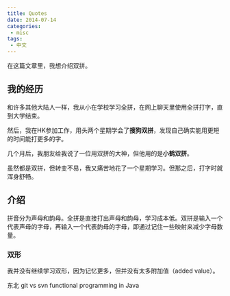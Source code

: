```yaml
---
title: Quotes
date: 2014-07-14
categories:
 - misc
tags:
 - 中文
---
```


在这篇文章里，我想介绍双拼。


## 我的经历

和许多其他大陆人一样，我从小在学校学习全拼，在网上聊天里使用全拼打字，直到大学结束。

然后，我在HK参加工作，用头两个星期学会了**搜狗双拼**，发现自己确实能用更短的时间能打更多的字。

几个月后，我朋友给我说了一位用双拼的大神，但他用的是**小鹤双拼**。

虽然都是双拼，但转变不易，我又痛苦地花了一个星期学习。但那之后，打字时就浑身舒畅。

## 介绍

拼音分为声母和韵母。全拼是直接打出声母和韵母，学习成本低。双拼是输入一个代表声母的字母，再输入一个代表韵母的字母，即通过记住一些映射来减少字母数量。

### 双形

我并没有继续学习双形，因为记忆更多，但并没有太多附加值（added value）。

东北
git vs svn
functional programming in Java